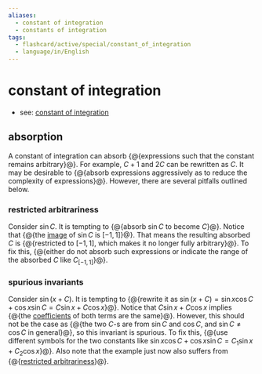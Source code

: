 ```yaml
---
aliases:
  - constant of integration
  - constants of integration
tags:
  - flashcard/active/special/constant_of_integration
  - language/in/English
---
```


# constant of integration

- see: [constant of integration](../general/constant%20of%20integration.md)

## absorption

A constant of integration can absorb {@{expressions such that the constant remains arbitrary}@}. For example, $C+1$ and $2C$ can be rewritten as $C$. It may be desirable to {@{absorb expressions aggressively as to reduce the complexity of expressions}@}. However, there are several pitfalls outlined below. <!--SR:!2029-12-31,1770,350!2028-06-12,1287,330-->

### restricted arbitrariness

Consider $\sin{C}$. It is tempting to {@{absorb $\sin{C}$ to become $C$}@}. Notice that {@{the [image](image%20(mathematics).md) of $\sin{C}$ is $[-1,1]$}@}. That means the resulting absorbed $C$ is {@{restricted to $[-1,1]$, which makes it no longer fully arbitrary}@}. To fix this, {@{either do not absorb such expressions or indicate the range of the absorbed $C$ like $C_{[-1,1]}$}@}. <!--SR:!2030-04-07,1846,350!2025-05-26,462,330!2025-05-04,444,330!2030-07-22,1929,350-->

### spurious invariants

Consider $\sin(x+C)$. It is tempting to {@{rewrite it as $\sin(x+C)=\sin{x}\cos{C}+\cos{x}\sin{C}=C\sin{x}+C\cos{x}$}@}. Notice that $C\sin{x}+C\cos{x}$ implies {@{the [coefficients](../general/coefficient%20(mathematics).md) of both terms are the same}@}. However, this should not be the case as {@{the two $C$-s are from $\sin{C}$ and $\cos{C}$, and $\sin{C}\ne\cos{C}$ in general}@}, so this invariant is spurious. To fix this, {@{use different symbols for the two constants like $\sin{x}\cos{C}+\cos{x}\sin{C}=C_1\sin{x}+C_2\cos{x}$}@}.  Also note that the example just now also suffers from {@{[restricted arbitrariness](#restricted%20arbitrariness)}@}. <!--SR:!2028-04-02,1233,330!2025-04-28,439,330!2030-05-30,1888,350!2030-08-12,1946,350!2025-06-06,380,366-->
